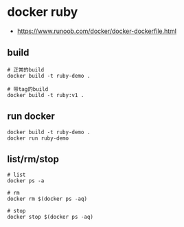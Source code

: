 # docker ruby
- https://www.runoob.com/docker/docker-dockerfile.html

## build
```shell
# 正常的build
docker build -t ruby-demo .

# 带tag的build
docker build -t ruby:v1 .
```

## run docker
```shell
docker build -t ruby-demo .
docker run ruby-demo
```

## list/rm/stop
```shell
# list
docker ps -a

# rm
docker rm $(docker ps -aq)

# stop
docker stop $(docker ps -aq)
```